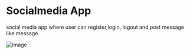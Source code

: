 # Socialmedia App


social media app where user can register,login, logout and post message like message.

![image](https://github.com/ruby222001/SocialApp/assets/113155583/65ba7efc-bc70-48d2-8371-5345d8a828a0)
